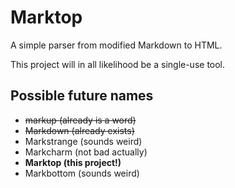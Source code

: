 # Marktop

A simple parser from modified Markdown to HTML.

This project will in all likelihood be a single-use tool.

## Possible future names

- ~~markup (already is a word)~~
- ~~Markdown (already exists)~~
- Markstrange (sounds weird)
- Markcharm (not bad actually)
- **Marktop (this project!)**
- Markbottom (sounds weird)
